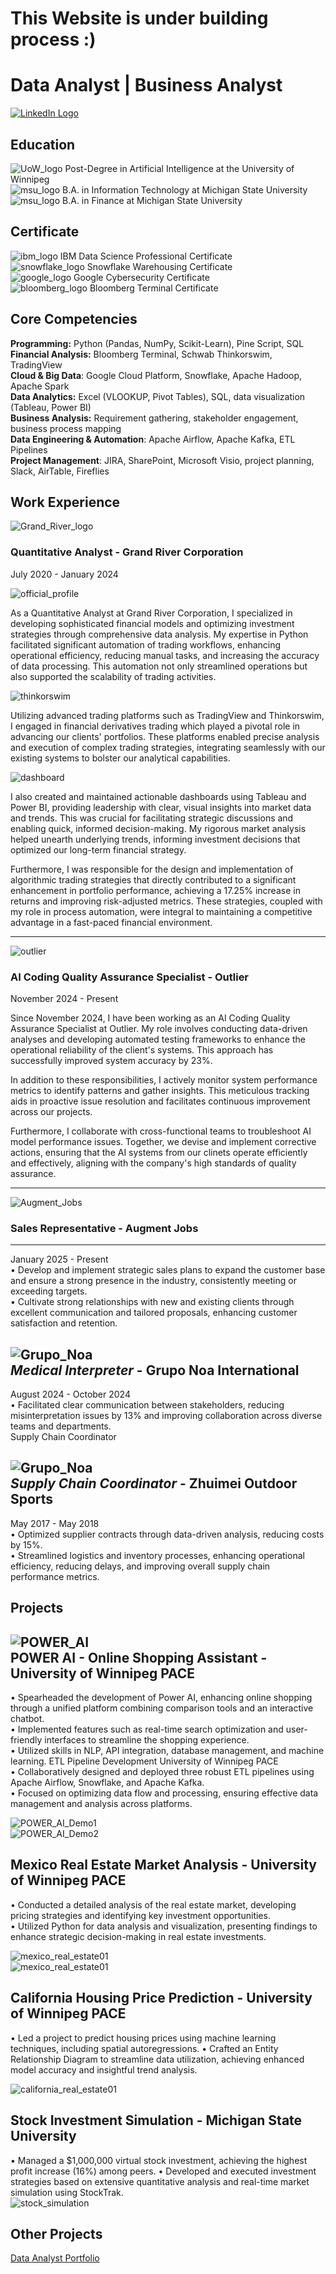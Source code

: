 # This Website is under building process :)
# Data Analyst | Business Analyst
[![LinkedIn Logo](image/LinkedIn_LB.png "LinkedIn")](https://www.linkedin.com/in/yenchi-wang)

## Education
![UoW_logo](image/UoW_logo.png)
  Post-Degree in Artificial Intelligence at the University of Winnipeg  
![msu_logo](image/msu_logo2.png)
B.A. in Information Technology at Michigan State University  
![msu_logo](image/msu_logo2.png)
B.A. in Finance at Michigan State University  
 
## Certificate
![ibm_logo](image/ibm_logo.png)
IBM Data Science Professional Certificate  
![snowflake_logo](image/snowflake_logo.png)
Snowflake Warehousing Certificate   
![google_logo](image/google_logo.png)
Google Cybersecurity Certificate  
![bloomberg_logo](image/bloomberg_logo.png)
Bloomberg Terminal Certificate   

## Core Competencies 
**Programming:** Python (Pandas, NumPy, Scikit-Learn), Pine Script, SQL  
**Financial Analysis:** Bloomberg Terminal, Schwab Thinkorswim, TradingView  
**Cloud & Big Data**: Google Cloud Platform, Snowflake, Apache Hadoop, Apache Spark  
**Data Analytics:** Excel (VLOOKUP, Pivot Tables), SQL, data visualization (Tableau, Power BI)  
**Business Analysis:** Requirement gathering, stakeholder engagement, business process mapping  
**Data Engineering & Automation**: Apache Airflow, Apache Kafka, ETL Pipelines  
**Project Management**: JIRA, SharePoint, Microsoft Visio, project planning, Slack, AirTable, Fireflies  

## Work Experience
![Grand_River_logo](image/GR.png)  
### **Quantitative Analyst  - Grand River Corporation**  
July 2020 - January 2024    

![official_profile](image/Official_Profile_2.jpg)  
  
As a Quantitative Analyst at Grand River Corporation, I specialized in developing sophisticated financial models and optimizing investment strategies through comprehensive data analysis. My expertise in Python facilitated significant automation of trading workflows, enhancing operational efficiency, reducing manual tasks, and increasing the accuracy of data processing. This automation not only streamlined operations but also supported the scalability of trading activities.
  
![thinkorswim](image/thinkorswim2.png)  
  
Utilizing advanced trading platforms such as TradingView and Thinkorswim, I engaged in financial derivatives trading which played a pivotal role in advancing our clients' portfolios. These platforms enabled precise analysis and execution of complex trading strategies, integrating seamlessly with our existing systems to bolster our analytical capabilities.
  
![dashboard](image/dashboard2.png)  
  
I also created and maintained actionable dashboards using Tableau and Power BI, providing leadership with clear, visual insights into market data and trends. This was crucial for facilitating strategic discussions and enabling quick, informed decision-making. My rigorous market analysis helped unearth underlying trends, informing investment decisions that optimized our long-term financial strategy.
  
Furthermore, I was responsible for the design and implementation of algorithmic trading strategies that directly contributed to a significant enhancement in portfolio performance, achieving a 17.25% increase in returns and improving risk-adjusted metrics. These strategies, coupled with my role in process automation, were integral to maintaining a competitive advantage in a fast-paced financial environment.
  
-------------------------------------------------------------------------  

![outlier](image/outlier.png)  
### **AI Coding Quality Assurance Specialist  - Outlier**  
November 2024 - Present  
  
Since November 2024, I have been working as an AI Coding Quality Assurance Specialist at Outlier. My role involves conducting data-driven analyses and developing automated testing frameworks to enhance the operational reliability of the client's systems. This approach has successfully improved system accuracy by 23%.
  
In addition to these responsibilities, I actively monitor system performance metrics to identify patterns and gather insights. This meticulous tracking aids in proactive issue resolution and facilitates continuous improvement across our projects.
  
Furthermore, I collaborate with cross-functional teams to troubleshoot AI model performance issues. Together, we devise and implement corrective actions, ensuring that the AI systems from our clinets operate efficiently and effectively, aligning with the company's high standards of quality assurance.
  
-------------------------------------------------------------------------  


![Augment_Jobs](image/Augment_Jobs.png)  
### **Sales Representative  - Augment Jobs**  
-------------------------------------------------------------------------  

January 2025 - Present  
•	Develop and implement strategic sales plans to expand the customer base and ensure a strong presence in the industry, consistently meeting or exceeding targets.  
•	Cultivate strong relationships with new and existing clients through excellent communication and tailored proposals, enhancing customer satisfaction and retention.  


![Grupo_Noa](image/grupo_noa.png)  
*Medical Interpreter*  - Grupo Noa International  
-------------------------------------------------------------------------  

August 2024 - October 2024  
•	Facilitated clear communication between stakeholders, reducing misinterpretation issues by 13% and improving collaboration across diverse teams and departments.  
Supply Chain Coordinator  

![Grupo_Noa](image/zhuimei2.png)  
*Supply Chain Coordinator* -  Zhuimei Outdoor Sports
-------------------------------------------------------------------------  
May 2017 - May 2018  
•	Optimized supplier contracts through data-driven analysis, reducing costs by 15%.  
•	Streamlined logistics and inventory processes, enhancing operational efficiency, reducing delays, and improving overall supply chain performance metrics.  
  
## Projects
![POWER_AI](image/POWER_AI.png)  
POWER AI - Online Shopping Assistant -  University of Winnipeg PACE
-------------------------------------------------------------------------  
• Spearheaded the development of Power AI, enhancing online shopping through a 
unified platform combining comparison tools and an interactive chatbot.  
• Implemented features such as real-time search optimization and user-friendly interfaces 
to streamline the shopping experience.  
• Utilized skills in NLP, API integration, database management, and machine learning.
ETL Pipeline Development University of Winnipeg PACE  
• Collaboratively designed and deployed three robust ETL pipelines using Apache Airflow, 
Snowflake, and Apache Kafka.  
• Focused on optimizing data flow and processing, ensuring effective data management 
and analysis across platforms.  

![POWER_AI_Demo1](image/POWER_AI_D1.png)  
![POWER_AI_Demo2](image/POWER_AI_D2.png)  


Mexico Real Estate Market Analysis -  University of Winnipeg PACE
-------------------------------------------------------------------------  
• Conducted a detailed analysis of the real estate market, developing pricing strategies 
and identifying key investment opportunities.  
• Utilized Python for data analysis and visualization, presenting findings to enhance 
strategic decision-making in real estate investments.  

![mexico_real_estate01](image/mexico_real_estate01.png)  
![mexico_real_estate01](image/mexico_real_estate03.png)  



California Housing Price Prediction - University of Winnipeg PACE
-------------------------------------------------------------------------  
• Led a project to predict housing prices using machine learning techniques, including 
spatial autoregressions.
• Crafted an Entity Relationship Diagram to streamline data utilization, achieving 
enhanced model accuracy and insightful trend analysis.

![california_real_estate01](image/california_real_estate01.png)  



Stock Investment Simulation - Michigan State University
-------------------------------------------------------------------------  
• Managed a $1,000,000 virtual stock investment, achieving the highest profit increase 
(16%) among peers.
• Developed and executed investment strategies based on extensive quantitative analysis 
and real-time market simulation using StockTrak.  
![stock_simulation](image/stock_simulation.png)  

## Other Projects  
[Data Analyst Portfolio](https://github.com/YenchiSomnambule/Data_Analyst_Portfolio)
